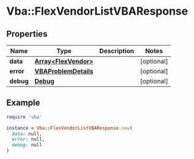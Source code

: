 # Vba::FlexVendorListVBAResponse

## Properties

| Name | Type | Description | Notes |
| ---- | ---- | ----------- | ----- |
| **data** | [**Array&lt;FlexVendor&gt;**](FlexVendor.md) |  | [optional] |
| **error** | [**VBAProblemDetails**](VBAProblemDetails.md) |  | [optional] |
| **debug** | [**Debug**](Debug.md) |  | [optional] |

## Example

```ruby
require 'vba'

instance = Vba::FlexVendorListVBAResponse.new(
  data: null,
  error: null,
  debug: null
)
```

